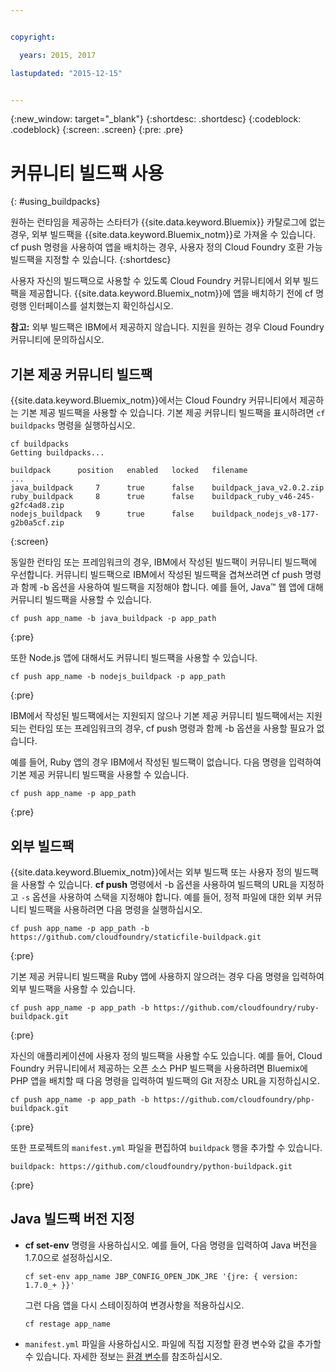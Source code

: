 ```yaml
---


copyright:

  years: 2015, 2017

lastupdated: "2015-12-15"


---
```


{:new_window: target="_blank"}
{:shortdesc: .shortdesc}
{:codeblock: .codeblock}
{:screen: .screen}
{:pre: .pre}

# 커뮤니티 빌드팩 사용
{: #using_buildpacks}

원하는 런타임을 제공하는 스타터가 {{site.data.keyword.Bluemix}} 카탈로그에 없는 경우, 외부 빌드팩을 {{site.data.keyword.Bluemix_notm}}로 가져올 수 있습니다. cf push 명령을 사용하여 앱을 배치하는 경우, 사용자 정의 Cloud Foundry 호환 가능 빌드팩을 지정할 수 있습니다.
{:shortdesc}

사용자 자신의 빌드팩으로 사용할 수 있도록 Cloud Foundry 커뮤니티에서 외부 빌드팩을 제공합니다. {{site.data.keyword.Bluemix_notm}}에 앱을 배치하기 전에 cf 명령행 인터페이스를 설치했는지 확인하십시오.

**참고:** 외부 빌드팩은 IBM에서 제공하지 않습니다. 지원을 원하는 경우 Cloud Foundry 커뮤니티에 문의하십시오.

## 기본 제공 커뮤니티 빌드팩

{{site.data.keyword.Bluemix_notm}}에서는 Cloud Foundry 커뮤니티에서 제공하는 기본 제공 빌드팩을 사용할 수 있습니다. 기본 제공 커뮤니티 빌드팩을 표시하려면 `cf buildpacks` 명령을 실행하십시오.

```
cf buildpacks
Getting buildpacks...

buildpack      position   enabled   locked   filename
...
java_buildpack     7      true      false    buildpack_java_v2.0.2.zip
ruby_buildpack     8      true      false    buildpack_ruby_v46-245-g2fc4ad8.zip
nodejs_buildpack   9      true      false    buildpack_nodejs_v8-177-g2b0a5cf.zip
```
{:screen}


동일한 런타임 또는 프레임워크의 경우, IBM에서 작성된 빌드팩이 커뮤니티 빌드팩에 우선합니다. 커뮤니티 빌드팩으로 IBM에서 작성된 빌드팩을 겹쳐쓰려면 cf push 명령과 함께 -b 옵션을 사용하여 빌드팩을 지정해야 합니다.
예를 들어, Java™ 웹 앱에 대해 커뮤니티 빌드팩을 사용할 수 있습니다.

```
cf push app_name -b java_buildpack -p app_path
```
{:pre}

또한 Node.js 앱에 대해서도 커뮤니티 빌드팩을 사용할 수 있습니다.

```
cf push app_name -b nodejs_buildpack -p app_path
```
{:pre}

IBM에서 작성된 빌드팩에서는 지원되지 않으나 기본 제공 커뮤니티 빌드팩에서는 지원되는 런타임 또는 프레임워크의 경우, cf push 명령과 함께 -b 옵션을 사용할 필요가 없습니다.</p><p>예를 들어, Ruby 앱의 경우 IBM에서 작성된 빌드팩이 없습니다. 다음 명령을 입력하여 기본 제공 커뮤니티 빌드팩을 사용할 수 있습니다.

```
cf push app_name -p app_path
```
{:pre}

## 외부 빌드팩

{{site.data.keyword.Bluemix_notm}}에서는 외부 빌드팩 또는 사용자 정의 빌드팩을 사용할 수 있습니다. **cf push** 명령에서 -b 옵션을 사용하여 빌드팩의 URL을 지정하고 `-s` 옵션을 사용하여 스택을 지정해야 합니다. 예를 들어, 정적 파일에 대한 외부 커뮤니티 빌드팩을 사용하려면 다음 명령을 실행하십시오.

```
cf push app_name -p app_path -b https://github.com/cloudfoundry/staticfile-buildpack.git
```
{:pre}

기본 제공 커뮤니티 빌드팩을 Ruby 앱에 사용하지 않으려는 경우 다음 명령을 입력하여 외부 빌드팩을 사용할 수 있습니다.

```
cf push app_name -p app_path -b https://github.com/cloudfoundry/ruby-buildpack.git
```
{:pre}

자신의 애플리케이션에 사용자 정의 빌드팩을 사용할 수도 있습니다. 예를 들어, Cloud Foundry 커뮤니티에서 제공하는 오픈 소스 PHP 빌드팩을 사용하려면 Bluemix에 PHP 앱을 배치할 때 다음 명령을 입력하여 빌드팩의 Git 저장소 URL을 지정하십시오.

```
cf push app_name -p app_path -b https://github.com/cloudfoundry/php-buildpack.git
```
{:pre}

또한 프로젝트의 `manifest.yml` 파일을 편집하여 `buildpack` 행을 추가할 수 있습니다.

```
buildpack: https://github.com/cloudfoundry/python-buildpack.git
```
{:pre}


## Java 빌드팩 버전 지정

<ul>
<li>
<strong>cf set-env</strong> 명령을 사용하십시오. 예를 들어, 다음 명령을 입력하여 Java 버전을 1.7.0으로 설정하십시오.
<pre class="pre"><code>cf set-env app_name JBP_CONFIG_OPEN_JDK_JRE &apos;{jre: { version: 1.7.0_+ }}&apos;</code></pre>
<p>그런 다음 앱을 다시 스테이징하여 변경사항을 적용하십시오.</p>
<pre class="pre"><code>cf restage app_name</code></pre>
</li>
<li>
<code>manifest.yml</code> 파일을 사용하십시오. 파일에 직접 지정할 환경 변수와 값을 추가할 수 있습니다. 자세한 정보는 <a href="https://docs.cloudfoundry.org/devguide/deploy-apps/manifest.html#env-block">환경 변수</a>를 참조하십시오.</li></ul>
